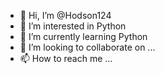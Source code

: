 - 👋 Hi, I’m @Hodson124
- 👀 I’m interested in Python 
- 🌱 I’m currently learning Python
- 💞️ I’m looking to collaborate on ...
- 📫 How to reach me ...

<!---
Hodson124/Hodson124 is a ✨ special ✨ repository because its `README.md` (this file) appears on your GitHub profile.
You can click the Preview link to take a look at your changes.
--->
